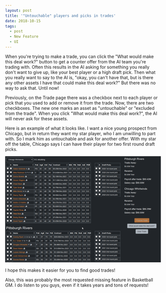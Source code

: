 ```yaml
---
layout: post
title: '"Untouchable" players and picks in trades'
date: 2018-10-15
tags:
  - post
  - New Feature
  - UI
---
```


When you're trying to make a trade, you can click the "What would make this deal work?" button to get a counter offer from the AI team you're trading with. Often this results in the AI asking for something you really don't want to give up, like your best player or a high draft pick. Then what you really want to say to the AI is, "okay, you can't have that, but is there any other assets I have that could make this deal work?" But there was no way to ask that. Until now!

<!--more-->

Previously, on the Trade page there was a checkbox next to each player or pick that you used to add or remove it from the trade. Now, there are two checkboxes. The new one marks an asset as "untouchable" or "excluded from the trade". When you click "What would make this deal work?", the AI will never ask for these assets.

Here is an example of what it looks like. I want a nice young prospect from Chicago, but in return they want my star player, who I am unwilling to part with. So I mark him as untouchable and ask for another offer. With my star off the table, Chicago says I can have their player for two first round draft picks.

<a href="/files/untouchable.gif"><img src="/files/untouchable.gif" class="img-fluid" alt="Example of how to make a player 'untouchable' in a trade"></a>

I hope this makes it easier for you to find good trades!

Also, this was probably the most requested missing feature in Basketball GM. I do listen to you guys, even if it takes years and tons of requests!
